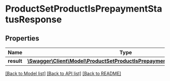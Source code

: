 # ProductSetProductIsPrepaymentStatusResponse

## Properties
Name | Type | Description | Notes
------------ | ------------- | ------------- | -------------
**result** | [**\Swagger\Client\Model\ProductSetProductIsPrepaymentStatusResponseResult**](ProductSetProductIsPrepaymentStatusResponseResult.md) |  | [optional] 

[[Back to Model list]](../README.md#documentation-for-models) [[Back to API list]](../README.md#documentation-for-api-endpoints) [[Back to README]](../README.md)


